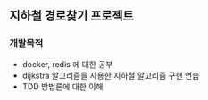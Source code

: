 ## 지하철 경로찾기 프로젝트

### 개발목적
* docker, redis 에 대한 공부
* dijkstra 알고리즘을 사용한 지하철 알고리즘 구현 연습
* TDD 방법론에 대한 이해
